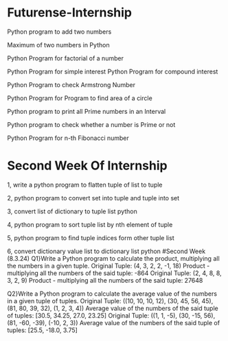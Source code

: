 # Futurense-Internship

Python program to add two numbers 

Maximum of two numbers in Python

Python Program for factorial of a number

Python Program for simple interest Python Program for compound interest

Python Program to check Armstrong Number

Python Program for Program to find area of a circle

Python program to print all Prime numbers in an Interval

Python program to check whether a number is Prime or not

Python Program for n-th Fibonacci number

# Second Week Of Internship

1, write a python program to flatten tuple of list to tuple

2, python program to convert set into tuple and tuple into set

3, convert list of dictionary to tuple list python

4, python program to sort tuple list by nth element of tuple

5, python program to find tuple indices form other tuple list

6, convert dictionary value list to dictionary list python
#Second Week (8.3.24)
Q1}Write a Python program to calculate the product, multiplying all the numbers in a given tuple.
Original Tuple:
(4, 3, 2, 2, -1, 18)
Product - multiplying all the numbers of the said tuple: -864
Original Tuple:
(2, 4, 8, 8, 3, 2, 9)
Product - multiplying all the numbers of the said tuple: 27648

Q2}Write a Python program to calculate the average value of the numbers in a given tuple of tuples.
Original Tuple:
((10, 10, 10, 12), (30, 45, 56, 45), (81, 80, 39, 32), (1, 2, 3, 4))
Average value of the numbers of the said tuple of tuples:
[30.5, 34.25, 27.0, 23.25]
Original Tuple:
((1, 1, -5), (30, -15, 56), (81, -60, -39), (-10, 2, 3))
Average value of the numbers of the said tuple of tuples:
[25.5, -18.0, 3.75]
